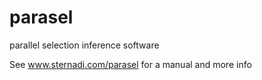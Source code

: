 # parasel
parallel selection inference software

See www.sternadi.com/parasel for a manual and more info
